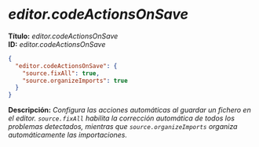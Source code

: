 <!-- Autor: Daniel Benjamin Perez Morales -->
<!-- GitHub: https://github.com/D4nitrix13 -->
<!-- GitLab: https://gitlab.com/D4nitrix13 -->
<!-- Correo electrónico: danielperezdev@proton.me -->

# ***editor.codeActionsOnSave***

**Título:** *editor.codeActionsOnSave*  
**ID:** *editor.codeActionsOnSave*

```json
{
  "editor.codeActionsOnSave": {
    "source.fixAll": true,
    "source.organizeImports": true
  }
}
```

**Descripción:** *Configura las acciones automáticas al guardar un fichero en el editor. `source.fixAll` habilita la corrección automática de todos los problemas detectados, mientras que `source.organizeImports` organiza automáticamente las importaciones.*
